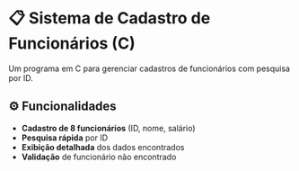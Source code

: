 ##

# 📋 Sistema de Cadastro de Funcionários (C)

Um programa em C para gerenciar cadastros de funcionários com pesquisa por ID.

## ⚙️ Funcionalidades

- **Cadastro de 8 funcionários** (ID, nome, salário)
- **Pesquisa rápida** por ID
- **Exibição detalhada** dos dados encontrados
- **Validação** de funcionário não encontrado

##
